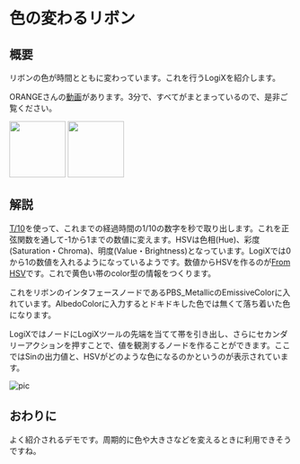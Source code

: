 <!-- NeosVR Techbook-->

# 色の変わるリボン

## 概要

リボンの色が時間とともに変わっています。これを行うLogiXを紹介します。

ORANGEさんの[動画](https://www.youtube.com/watch?v=Bhg2zbBQUoY&feature=youtu.be)があります。3分で、すべてがまとまっているので、是非ご覧ください。

<img src="https://pbs.twimg.com/media/ETjQmBDUcAAT3wH?format=jpg" width=100px>

<img src="https://pbs.twimg.com/media/ETjQmBYUYAIE0xt?format=jpg" width=100px>

## 解説
[T/10](https://neosvrjp.memo.wiki/d/T/10)を使って、これまでの経過時間の1/10の数字を秒で取り出します。これを正弦関数を通して-1から1までの数値に変えます。HSVは色相(Hue)、彩度(Saturation・Chroma)、明度(Value・Brightness)となっています。LogiXでは0から1の数値を入れるようになっているようです。数値からHSVを作るのが[From HSV](https://neosvrjp.memo.wiki/d/FromHSV)です。これで黄色い帯のcolor型の情報をつくります。

これをリボンのインタフェースノードであるPBS_MetallicのEmissiveColorに入れています。AlbedoColorに入力するとドキドキした色では無くて落ち着いた色になります。

LogiXではノードにLogiXツールの先端を当てて帯を引き出し、さらにセカンダリーアクションを押すことで、値を観測するノードを作ることができます。ここではSinの出力値と、HSVがどのような色になるのかというのが表示されています。

![pic](https://pbs.twimg.com/media/ETjQmBpUUAABt0w?format=jpg&name=large "pic")

## おわりに
よく紹介されるデモです。周期的に色や大きさなどを変えるときに利用できそうですね。